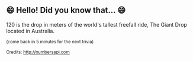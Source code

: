 ## :smile: Hello! Did you know that... :smile:
120 is the drop in meters of the world's tallest freefall ride, The Giant Drop located in Australia.

<sup>(come back in 5 minutes for the next trivia)</sup>


<sup>Credits: http://numbersapi.com</sup>
